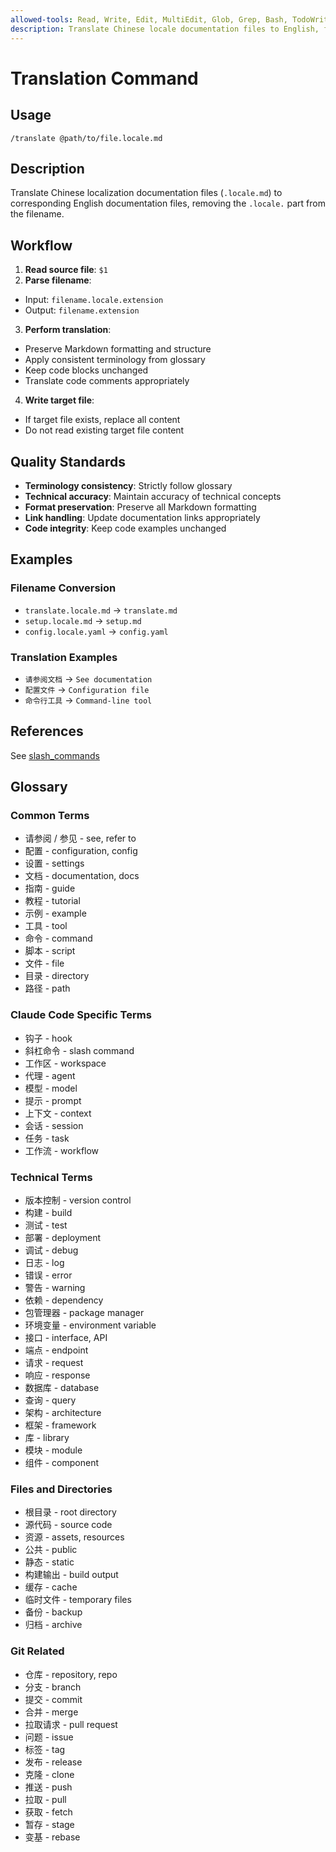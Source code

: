 ```yaml
---
allowed-tools: Read, Write, Edit, MultiEdit, Glob, Grep, Bash, TodoWrite, Task
description: Translate Chinese locale documentation files to English, following consistent terminology and quality standards
---
```


# Translation Command

## Usage
```
/translate @path/to/file.locale.md
```

## Description

Translate Chinese localization documentation files (`.locale.md`) to corresponding English documentation files, removing the `.locale.` part from the filename.

## Workflow

1. **Read source file**: `$1`
2. **Parse filename**:
  - Input: `filename.locale.extension`
  - Output: `filename.extension`
3. **Perform translation**:
  - Preserve Markdown formatting and structure
  - Apply consistent terminology from glossary
  - Keep code blocks unchanged
  - Translate code comments appropriately
4. **Write target file**:
  - If target file exists, replace all content
  - Do not read existing target file content

## Quality Standards

- **Terminology consistency**: Strictly follow glossary
- **Technical accuracy**: Maintain accuracy of technical concepts
- **Format preservation**: Preserve all Markdown formatting
- **Link handling**: Update documentation links appropriately
- **Code integrity**: Keep code examples unchanged

## Examples

### Filename Conversion
- `translate.locale.md` → `translate.md`
- `setup.locale.md` → `setup.md`
- `config.locale.yaml` → `config.yaml`

### Translation Examples
- `请参阅文档` → `See documentation`
- `配置文件` → `Configuration file`
- `命令行工具` → `Command-line tool`

## References

See [slash_commands](https://docs.claude.com/en/docs/claude-code/slash-commands)

## Glossary

### Common Terms
- 请参阅 / 参见 - see, refer to
- 配置 - configuration, config
- 设置 - settings
- 文档 - documentation, docs
- 指南 - guide
- 教程 - tutorial
- 示例 - example
- 工具 - tool
- 命令 - command
- 脚本 - script
- 文件 - file
- 目录 - directory
- 路径 - path

### Claude Code Specific Terms
- 钩子 - hook
- 斜杠命令 - slash command
- 工作区 - workspace
- 代理 - agent
- 模型 - model
- 提示 - prompt
- 上下文 - context
- 会话 - session
- 任务 - task
- 工作流 - workflow

### Technical Terms
- 版本控制 - version control
- 构建 - build
- 测试 - test
- 部署 - deployment
- 调试 - debug
- 日志 - log
- 错误 - error
- 警告 - warning
- 依赖 - dependency
- 包管理器 - package manager
- 环境变量 - environment variable
- 接口 - interface, API
- 端点 - endpoint
- 请求 - request
- 响应 - response
- 数据库 - database
- 查询 - query
- 架构 - architecture
- 框架 - framework
- 库 - library
- 模块 - module
- 组件 - component

### Files and Directories
- 根目录 - root directory
- 源代码 - source code
- 资源 - assets, resources
- 公共 - public
- 静态 - static
- 构建输出 - build output
- 缓存 - cache
- 临时文件 - temporary files
- 备份 - backup
- 归档 - archive

### Git Related
- 仓库 - repository, repo
- 分支 - branch
- 提交 - commit
- 合并 - merge
- 拉取请求 - pull request
- 问题 - issue
- 标签 - tag
- 发布 - release
- 克隆 - clone
- 推送 - push
- 拉取 - pull
- 获取 - fetch
- 暂存 - stage
- 变基 - rebase